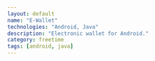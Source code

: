 ```yaml
---
layout: default
name: "E-Wallet"
technologies: "Android, Java"
description: "Electronic wallet for Android."
category: freetime
tags: [android, java]
---
```

